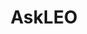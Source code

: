 ---
title: AskLEO
crosslinks:
- ProtectAndServe
- youtubefactsbot
- legaladvice
- AskLE
- Serendipity
- Connecticut
- law
- todayiwaslucky
- germanshepherds
- cars
- nyc
- freemasonry
- ShittyLifeProTips
- AskHistorians
- iamverybadass
- modeleasternstate
- amibeingdetained
- modeluspress
- ExCons
- youtubot
---